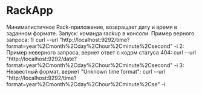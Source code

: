 # RackApp
Минималистичное Rack-приложение, возвращает дату и время в заданном формате.
Запуск: команда rackup в консоли.
Пример верного запроса:
1:
curl --url "http://localhost:9292/time?format=year%2Cmonth%2Cday%2Chour%2Cminute%2Csecond" -i
2:
Пример неверного запроса, вернет ответ с кодом статуса 404:
curl --url "http://localhost:9292/date?format=year%2Cmonth%2Cday%2Chour%2Cminute%2Csecond" -i
3:
Незвестный формат, вернет "Unknown time format":
curl --url "http://localhost:9292/time?format=year%2Cmonth%2Cday%2Chour%2Cminute%2Cse" -i
